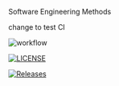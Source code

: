 Software Engineering Methods

change to test CI

![workflow](https://github.com/ellie2009/sem/actions/workflows/main.yml/badge.svg)

[![LICENSE](https://img.shields.io/github/license/ellie2009/sem.svg?style=flat-square)](https://github.com/<github-username>/sem/blob/master/LICENSE)

[![Releases](https://img.shields.io/github/release/ellie2009/sem/all.svg?style=flat-square)](https://github.com/<github-username>/sem/releases)